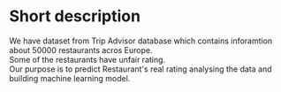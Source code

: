 # Short description

We have dataset from Trip Advisor database which contains inforamtion about 50000 restaurants acros Europe.<br>
Some of the restaurants have unfair rating.<br>
Our purpose is to predict Restaurant's real rating analysing the data and building machine learning model. 

